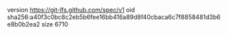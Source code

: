 version https://git-lfs.github.com/spec/v1
oid sha256:a40f3c0bc8c2eb5b6fee16bb416a89d8f40cbaca6c7f8858481d3b6e8b0b2ea2
size 6710
